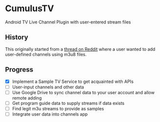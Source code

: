 # CumulusTV
Android TV Live Channel Plugin with user-entered stream files

## History
This originally started from a <a href="https://www.reddit.com/r/AndroidTV/comments/3cslyd/app_that_adds_m3u_iptv_streams_to_the_live/">thread on Reddit</a> 
where a user wanted to add user-defined channels using m3u8 files.

## Progress
* [x] Implement a Sample TV Service to get acquainted with APIs
* [ ] User-input channels and other data
* [ ] Use Google Drive to sync channel data to your user account and allow remote adding
* [ ] Get program guide data to supply streams if data exists
* [ ] Find legit m3u streams to provide as samples
* [ ] Integrate user data into channels app
